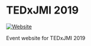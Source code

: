 # TEDxJMI 2019

[![Website](https://img.shields.io/website-up-down-green-red/https/tedxjmi.org.svg?label=Website&style=for-the-badge)](https://tedxjmi.org)

Event website for TEDxJMI 2019
